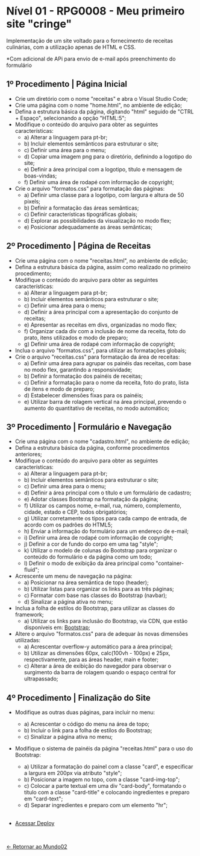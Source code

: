 # Nível 01 - RPG0008  - Meu primeiro site "cringe"

Implementação de um site voltado para o fornecimento de receitas culinárias, com a utilização apenas de HTML e CSS.

*Com adicional de APi para envio de e-mail após preenchimento do formulário

## 1º Procedimento | Página Inicial

- Crie um diretório com o nome "receitas" e abra o Visual Studio Code;
- Crie uma página com o nome "home.html", no ambiente de edição;
- Defina a estrutura básica da página, digitando "html" seguido de "CTRL + Espaço", selecionando a opção "HTML:5";
- Modifique o conteúdo do arquivo para obter as seguintes características:
    - a) Alterar a linguagem para pt-br;
    - b) Incluir elementos semânticos para estruturar o site;
    - c) Definir uma área para o menu;
    - d) Copiar uma imagem png para o diretório, definindo a logotipo do site;
    - e) Definir a área principal com a logotipo, título e mensagem de boas-vindas;
    - f) Definir uma área de rodapé com informação de copyright;
- Crie o arquivo "formatos.css" para formatação das páginas:
    - a) Definir uma classe para a logotipo, com largura e altura de 50 pixels;
    - b) Definir a formatação das áreas semânticas;
    - c) Definir características tipográficas globais;
    - d) Explorar as possibilidades da visualização no modo flex;
    - e) Posicionar adequadamente as áreas semânticas;

## 2º Procedimento | Página de Receitas

- Crie uma página com o nome "receitas.html", no ambiente de edição;
- Defina a estrutura básica da página, assim como realizado no primeiro procedimento;
- Modifique o conteúdo do arquivo para obter as seguintes características:
    - a) Alterar a linguagem para pt-br;
    - b) Incluir elementos semânticos para estruturar o site;
    - c) Definir uma área para o menu;
    - d) Definir a área principal com a apresentação do conjunto de receitas;
    - e) Apresentar as receitas em divs, organizadas no modo flex;
    - f) Organizar cada div com a inclusão de nome da receita, foto do prato, itens utilizados e modo de preparo;
    - g) Definir uma área de rodapé com informação de copyright;
- Inclua o arquivo "formatos.css", para utilizar as formatações globais;
- Crie o arquivo "receitas.css" para formatação da área de receitas:
    - a) Definir uma área para agrupar os painéis das receitas, com base no modo flex, garantindo a responsividade;
    - b) Definir a formatação dos painéis de receitas;
    - c) Definir a formatação para o nome da receita, foto do prato, lista de itens e modo de preparo;
    - d) Estabelecer dimensões fixas para os painéis;
    - e) Utilizar barra de rolagem vertical na área principal, prevendo o aumento do quantitativo de receitas, no modo automático;

## 3º Procedimento | Formulário e Navegação

- Crie uma página com o nome "cadastro.html", no ambiente de edição;
- Defina a estrutura básica da página, conforme procedimentos anteriores;
- Modifique o conteúdo do arquivo para obter as seguintes características:
    - a) Alterar a linguagem para pt-br;
    - b) Incluir elementos semânticos para estruturar o site;
    - c) Definir uma área para o menu;
    - d) Definir a área principal com o título e um formulário de cadastro;
    - e) Adotar classes Bootstrap na formatação da página;
    - f) Utilizar os campos nome, e-mail, rua, número, complemento, cidade, estado e CEP, todos obrigatórios;
    - g) Utilizar corretamente os tipos para cada campo de entrada, de acordo com os padrões do HTML5;
    - h) Enviar a informação do formulário para um endereço de e-mail;
    - i) Definir uma área de rodapé com informação de copyright;
    - j) Definir a cor de fundo do corpo em uma tag "style";
    - k) Utilizar o modelo de colunas do Bootstrap para organizar o conteúdo do formulário e da página como um todo;
    - l) Definir o modo de exibição da área principal como "container-fluid";
- Acrescente um menu de navegação na página:
    - a) Posicionar na área semântica de topo (header);
    - b) Utilizar listas para organizar os links para as três páginas;
    - c) Formatar com base nas classes do Bootstrap (navbar);
    - d) Sinalizar a página ativa no menu;
- Inclua a folha de estilos do Bootstrap, para utilizar as classes do framework;
    - a) Utilizar os links para inclusão do Bootstrap, via CDN, que estão disponíveis em: [Bootstrap](https://getbootstrap.com.br/);
- Altere o arquivo "formatos.css" para de adequar às novas dimensões utilizadas:
    - a) Acrescentar overflow-y automático para a área principal;
    - b) Utilizar as dimensões 60px, calc(100vh - 100px) e 25px, respectivamente, para as áreas header, main e footer;
    - c) Alterar a área de exibição do navegador para observar o surgimento da barra de rolagem quando o espaço central for ultrapassado;

## 4º Procedimento | Finalização do Site

- Modifique as outras duas páginas, para incluir no menu:
    - a) Acrescentar o código do menu na área de topo;
    - b) Incluir o link para a folha de estilos do Bootstrap;
    - c) Sinalizar a página ativa no menu;
- Modifique o sistema de painéis da página "receitas.html" para o uso do Bootstrap:
    - a) Utilizar a formatação do painel com a classe "card", e especificar a largura em 200px via atributo "style";
    - b) Posicionar a imagem no topo, com a classe "card-img-top";
    - c) Colocar a parte textual em uma div "card-body", formatando o título com a classe "card-title" e colocando ingredientes e preparo em "card-text";
    - d) Separar ingredientes e preparo com um elemento "hr";
  
  <br>

- [Acessar Deploy](https://mundo02-html.vercel.app/)
  
 <br>
 
[<- Retornar ao Mundo02](https://github.com/GilvanPOliveira/FullStack/tree/main/Mundo02)






  
